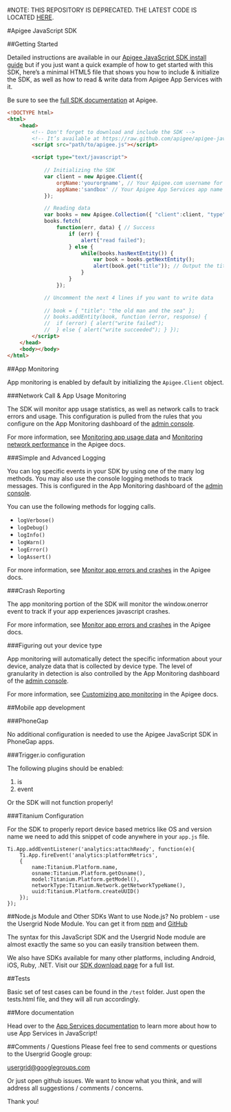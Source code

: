 #NOTE: THIS REPOSITORY IS DEPRECATED. THE LATEST CODE IS LOCATED  [HERE](https://github.com/apache/usergrid/tree/master/sdks/html5-javascript).



#Apigee JavaScript SDK


##Getting Started

Detailed instructions are available in our [Apigee JavaScript SDK install guide](http://apigee.com/docs/app-services/content/installing-apigee-sdk-javascript) but if you just want a quick example of how to get started with this SDK, here’s a minimal HTML5 file that shows you how to include & initialize the SDK, as well as how to read & write data from Apigee App Services with it.

Be sure to see the [full SDK documentation](http://apigee.com/docs/content/build-apps-home) at Apigee.

```html
<!DOCTYPE html>
<html>
	<head>
		<!-- Don't forget to download and include the SDK -->
		<!-- It’s available at https://raw.github.com/apigee/apigee-javascript-sdk/master/source/apigee.js -->
		<script src="path/to/apigee.js"></script>

		<script type="text/javascript">
		
			// Initializing the SDK
			var client = new Apigee.Client({
				orgName:'yourorgname', // Your Apigee.com username for App Services
				appName:'sandbox' // Your Apigee App Services app name
			});

			// Reading data
			var books = new Apigee.Collection({ "client":client, "type":"books" });
			books.fetch(
				function(err, data) { // Success
					if (err) {
						alert("read failed");
					} else {
						while(books.hasNextEntity()) {
							var book = books.getNextEntity();
							alert(book.get("title")); // Output the title of the book
						}
					}
				});

			// Uncomment the next 4 lines if you want to write data
			
			// book = { "title": "the old man and the sea" };
			// books.addEntity(book, function (error, response) {
			// 	if (error) { alert("write failed");
			// 	} else { alert("write succeeded"); } });
		</script>
	</head>
	<body></body>
</html>
```

##App Monitoring

App monitoring is enabled by default by initializing the `Apigee.Client` object. 

###Network Call & App Usage Monitoring

The SDK will monitor app usage statistics, as well as network calls to track errors and usage. This configuration is pulled from the rules that you configure on the App Monitoring dashboard of the [admin console](https://apigee.com/appservices).

For more information, see [Monitoring app usage data](http://apigee.com/docs/app-services/content/monitoring-app-usage-data) and [Monitoring network performance](http://apigee.com/docs/app-services/content/monitoring-network-performance) in the Apigee docs.

###Simple and Advanced Logging

You can log specific events in your SDK by using one of the many log methods. You may also use the console logging methods to track messages. This is configured in the App Monitoring dashboard of the [admin console](https://apigee.com/appservices).

You can use the following methods for logging calls.

- `logVerbose()`
- `logDebug()`
- `logInfo()`
- `logWarn()`
- `logError()`
- `logAssert()`

For more information, see [Monitor app errors and crashes](http://apigee.com/docs/app-services/content/monitoring-app-errors-and-crashes) in the Apigee docs.

###Crash Reporting

The app monitoring portion of the SDK will monitor the window.onerror event to track if your app experiences javascript crashes.

For more information, see [Monitor app errors and crashes](http://apigee.com/docs/app-services/content/monitoring-app-errors-and-crashes) in the Apigee docs.

###Figuring out your device type

App monitoring will automatically detect the specific information about your device, analyze data that is collected by device type. The level of granularity in detection is also controlled by the App Monitoring dashboard of the [admin console](https://apigee.com/appservices).

For more information, see [Customizing app monitoring](http://apigee.com/docs/app-services/content/customizing-app-monitoring) in the Apigee docs.

##Mobile app development

###PhoneGap

No additional configuration is needed to use the Apigee JavaScript SDK in PhoneGap apps.

###Trigger.io configuration

The following plugins should be enabled:

1. is
2. event

Or the SDK will not function properly!

###Titanium Configuration

For the SDK to properly report device based metrics like OS and version name we need to add this snippet of code anywhere in your `app.js` file.

	Ti.App.addEventListener('analytics:attachReady', function(e){
		Ti.App.fireEvent('analytics:platformMetrics', 
		{
			name:Titanium.Platform.name, 
			osname:Titanium.Platform.getOsname(), 
			model:Titanium.Platform.getModel(), 
			networkType:Titanium.Network.getNetworkTypeName(), 
			uuid:Titanium.Platform.createUUID()
		});
	});

##Node.js Module and Other SDKs
Want to use Node.js? No problem - use the Usergrid Node Module. You can get it from [npm](https://npmjs.org/package/usergrid) and [GitHub](https://github.com/apigee/usergrid-node-module)

The syntax for this JavaScript SDK and the Usergrid Node module are almost exactly the same so you can easily transition between them.

We also have SDKs available for many other platforms, including Android, iOS, Ruby, .NET. Visit our [SDK download page](http://apigee.com/docs/app-services/content/app-services-sdks) for a full list.

##Tests 

Basic set of test cases can be found in the `/test` folder. Just open the tests.html file, and they will all run accordingly.

##More documentation

Head over to the [App Services documentation](http://apigee.com/docs/app-services) to learn more about how to use App Services in JavaScript!

##Comments / Questions
Please feel free to send comments or questions to the Usergrid Google group:

usergrid@googlegroups.com

Or just open github issues.  We want to know what you think, and will address all suggestions / comments / concerns.

Thank you!
